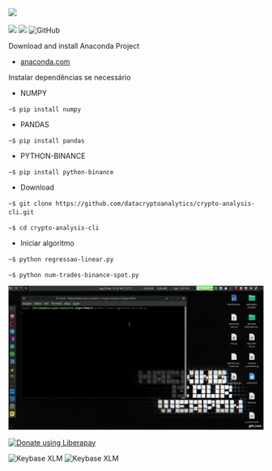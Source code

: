 <a href="https://datacryptoanalytics.github.io/"><img src="https://datacryptoanalytics.github.io/images/logo-datacrypto-analytics.png"  width="380"/></a>


 <a><img src="https://img.shields.io/badge/python-> 3.2-blue.svg"></a>     <img src="http://img.shields.io/liberapay/receives/datacryptoanalytics.svg?logo=liberapay">  <img alt="GitHub" src="https://img.shields.io/github/license/datacrypto-analytics/crypto-analysis-cli">
 

Download and install Anaconda Project

- [anaconda.com](https://www.anaconda.com/products/individual#Downloads)

Instalar dependências se necessário 

- NUMPY

`~$ pip install numpy`

- PANDAS

`~$ pip install pandas`

- PYTHON-BINANCE

`~$ pip install python-binance`

- Download

`~$ git clone https://github.com/datacryptoanalytics/crypto-analysis-cli.git`


`~$ cd crypto-analysis-cli`

- Iniciar algoritmo

`~$ python regressao-linear.py`

`~$ python num-trades-binance-spot.py`

![](gif.gif)


<a href="https://liberapay.com/datacryptoanalytics/donate">  <img alt="Donate using Liberapay" src="https://liberapay.com/assets/widgets/donate.svg"></a></noscript>

<img alt="Keybase XLM" src="https://img.shields.io/keybase/btc/fsoarez">
<img alt="Keybase XLM" src="https://img.shields.io/keybase/xlm/fsoarez">

